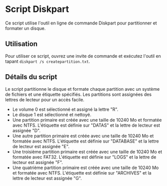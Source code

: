 # Script Diskpart

Ce script utilise l'outil en ligne de commande Diskpart pour partitionner et formater un disque.

## Utilisation

Pour utiliser ce script, ouvrez une invite de commande et exécutez l'outil en tapant `diskpart /s createpartition.txt`.

## Détails du script

Le script partitionne le disque et formate chaque partition avec un système de fichiers et une étiquette spécifiés. Les partitions sont assignées des lettres de lecteur pour un accès facile.

- Le volume 0 est sélectionné et assigné la lettre "R".
- Le disque 1 est sélectionné et nettoyé.
- Une partition primaire est créée avec une taille de 10240 Mo et formatée avec NTFS. L'étiquette est définie sur "DATAS" et la lettre de lecteur est assignée "D".
- Une autre partition primaire est créée avec une taille de 10240 Mo et formatée avec NTFS. L'étiquette est définie sur "DATABASE" et la lettre de lecteur est assignée "E".
- Une troisième partition primaire est créée avec une taille de 10240 Mo et formatée avec FAT32. L'étiquette est définie sur "LOGS" et la lettre de lecteur est assignée "F".
- Une quatrième partition primaire est créée avec une taille de 10240 Mo et formatée avec NTFS. L'étiquette est définie sur "ARCHIVES" et la lettre de lecteur est assignée "G".
